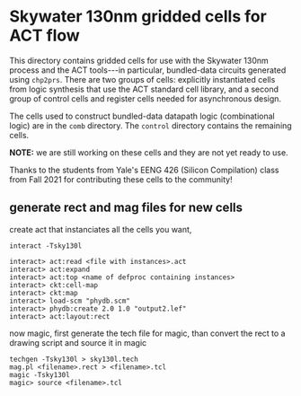 # Skywater 130nm gridded cells for ACT flow

This directory contains gridded cells for use with the Skywater 130nm process
and the ACT tools---in particular, bundled-data circuits generated using 
`chp2prs`. There are two groups of cells: explicitly instantiated cells
from logic synthesis that use the ACT standard cell library, and a second
group of control cells and register cells needed for asynchronous design.

The cells used to construct bundled-data datapath logic (combinational logic)
are in the `comb` directory.  The `control` directory contains the remaining
cells. 

**NOTE:** we are still working on these cells and they are not yet
ready to use.

Thanks to the students from Yale's EENG 426 (Silicon Compilation) class
from Fall 2021 for contributing these cells to the community!

## generate rect and mag files for new cells

create act that instanciates all the cells you want,
```
interact -Tsky130l

interact> act:read <file with instances>.act
interact> act:expand
interact> act:top <name of defproc containing instances>
interact> ckt:cell-map 
interact> ckt:map
interact> load-scm "phydb.scm"
interact> phydb:create 2.0 1.0 "output2.lef"
interact> act:layout:rect
```
now magic, first generate the tech file for magic, than convert the rect to a drawing script and source it in magic
```
techgen -Tsky130l > sky130l.tech
mag.pl <filename>.rect > <filename>.tcl
magic -Tsky130l
magic> source <filename>.tcl
```